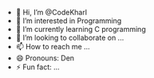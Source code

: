 - 👋 Hi, I’m @CodeKharl
- 👀 I’m interested in Programming
- 🌱 I’m currently learning C programming
- 💞️ I’m looking to collaborate on ...
- 📫 How to reach me ...
- 😄 Pronouns: Den
- ⚡ Fun fact: ...

<!---
CodeKharl/CodeKharl is a ✨ special ✨ repository because its `README.md` (this file) appears on your GitHub profile.
You can click the Preview link to take a look at your changes.
--->
